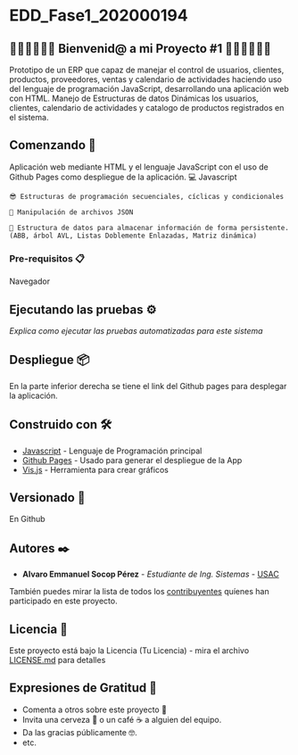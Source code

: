# EDD_Fase1_202000194
## 🥇🥇🥇🤗🤗🤗  Bienvenid@ a mi Proyecto #1  🤗🤗🤗🥇🥇🥇
Prototipo de un ERP que capaz de manejar el control de usuarios, clientes, productos, proveedores, ventas y calendario de actividades haciendo uso del lenguaje de programación JavaScript, desarrollando una aplicación web con HTML.
Manejo de Estructuras de datos Dinámicas los usuarios, clientes, calendario de actividades y catalogo de productos registrados en el sistema. 

## Comenzando 🚀

Aplicación web mediante HTML y el lenguaje JavaScript con el uso de Github Pages como despliegue de la aplicación.
    💻 Javascript
    
    😎 Estructuras de programación secuenciales, cíclicas y condicionales 
    
    🎃 Manipulación de archivos JSON
    
    🎇 Estructura de datos para almacenar información de forma persistente. (ABB, árbol AVL, Listas Doblemente Enlazadas, Matriz dinámica)

### Pre-requisitos 📋

Navegador

## Ejecutando las pruebas ⚙️

_Explica como ejecutar las pruebas automatizadas para este sistema_

## Despliegue 📦

En la parte inferior derecha se tiene el link del Github pages para desplegar la aplicación.

## Construido con 🛠️

* [Javascript](https://developer.mozilla.org/es/docs/Web/JavaScript) - Lenguaje de Programación principal
* [Github Pages](https://pages.github.com) - Usado para generar el despliegue de la App
* [Vis.js](https://visjs.github.io/vis-network/docs/network/) - Herramienta para crear gráficos

## Versionado 📌
En Github 

## Autores ✒️

* **Alvaro Emmanuel Socop Pérez** - *Estudiante de Ing. Sistemas* - [USAC](https://github.com/Alvaro-SP)


También puedes mirar la lista de todos los [contribuyentes](https://github.com/your/project/contributors) quíenes han participado en este proyecto. 

## Licencia 📄

Este proyecto está bajo la Licencia (Tu Licencia) - mira el archivo [LICENSE.md](LICENSE.md) para detalles

## Expresiones de Gratitud 🎁

* Comenta a otros sobre este proyecto 📢
* Invita una cerveza 🍺 o un café ☕ a alguien del equipo. 
* Da las gracias públicamente 🤓.
* etc.


